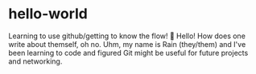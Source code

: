 # hello-world
Learning to use github/getting to know the flow! 👀
Hello! 
How does one write about themself, oh no. Uhm, my name is Rain (they/them) and I've been learning to code and figured Git might be useful for future projects and networking. 
